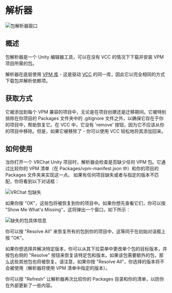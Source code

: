 # 解析器

![包解析器窗口](/vcc.docs.vrchat.com/images/resolver.png)

## 概述
包解析器是一个 Unity 编辑器工具，可以在没有 VCC 的情况下下载并安装 VPM 项目所需的包。

解析器在底层使用 [VPM 库](/vcc.docs.vrchat.com/guides/glossary#vpm) - 这是驱动 [VCC](/vcc.docs.vrchat.com/guides/glossary#vcc) 的同一库，因此它以完全相同的方式下载包并解析依赖项。

## 获取方式
它被添加到每个 VPM 兼容的项目中，无论是在项目创建还是迁移期间。它被特别排除在你项目的 Packages 文件夹中的 .gitignore 文件之外，以确保它存在于你的项目中，帮助恢复它。在 VCC 中，它没有 'remove' 按钮，因为它不应该从你的项目中移除。但是，如果它被移除了 - 你可以使用 VCC 轻松地将其添加回来。

## 如何使用

当你打开一个 VRChat Unity 项目时，解析器会检查是否缺少任何 VPM 包。它通过比较你的 VPM 清单（在 Packages/vpm-manifest.json 中）和你的项目的 Packages 文件夹来实现这一点。
如果有任何项目缺失或者与指定的版本不匹配，你将看到以下对话框：

![VRChat 包缺失](/vcc.docs.vrchat.com/images/resolver-missing.png)

如果你按 "OK"，这些包将被恢复到你的项目中。如果你想先查看它们，你可以按 "Show Me What's Missing"，这将弹出一个窗口，如下所示：

![缺失的包具体信息](/vcc.docs.vrchat.com/images/resolver-specifics.png)

你可以按 "Resolve All" 来恢复所有的包到你的项目中，这等同于在初始对话框上按 "OK"。

如果你想选择并解决特定版本，你可以从其下拉菜单中更改单个包的目标版本，并按包右侧的 "Resolve" 按钮来恢复该特定包和版本。如果该包需要额外的包，那么这些其他包也将被恢复。请注意，如果你按 "Resolve All"，你选择的版本将不会被使用（解析器将使用 VPM 清单中指定的版本）。

你可以按 "Refresh" 让解析器再次比较你的 Packages 目录和你的清单，以防你在外部更新了一些内容。